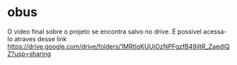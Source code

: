 # obus

O video final sobre o projeto se encontra salvo no drive. É possivel acessa-lo atraves desse link https://drive.google.com/drive/folders/1MRtIqKUUjOzNPFgzfB49iltR_ZaedIQZ?usp=sharing
